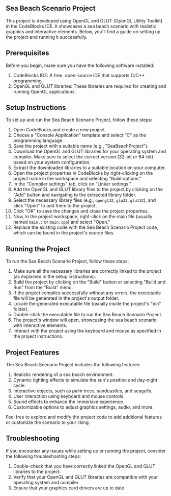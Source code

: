 ## Sea Beach Scenario Project

This project is developed using OpenGL and GLUT (OpenGL Utility Toolkit) in the CodeBlocks IDE. It showcases a sea beach scenario with realistic graphics and interactive elements. Below, you'll find a guide on setting up the project and running it successfully.

## Prerequisites

Before you begin, make sure you have the following software installed:

1. CodeBlocks IDE: A free, open-source IDE that supports C/C++ programming.
2. OpenGL and GLUT libraries: These libraries are required for creating and running OpenGL applications.

## Setup Instructions

To set up and run the Sea Beach Scenario Project, follow these steps:

1. Open CodeBlocks and create a new project.
2. Choose a "Console Application" template and select "C" as the programming language.
3. Save the project with a suitable name (e.g., "SeaBeachProject").
4. Download the OpenGL and GLUT libraries for your operating system and compiler. Make sure to select the correct version (32-bit or 64-bit) based on your system configuration.
5. Extract the downloaded libraries to a suitable location on your computer.
6. Open the project properties in CodeBlocks by right-clicking on the project name in the workspace and selecting "Build options."
7. In the "Compiler settings" tab, click on "Linker settings."
8. Add the OpenGL and GLUT library files to the project by clicking on the "Add" button and navigating to the extracted library folder.
9. Select the necessary library files (e.g., `opengl32`, `glu32`, `glut32`), and click "Open" to add them to the project.
10. Click "OK" to save the changes and close the project properties.
11. Now, in the project workspace, right-click on the main file (usually named `main.c` or `main.cpp`) and select "Open."
12. Replace the existing code with the Sea Beach Scenario Project code, which can be found in the project's source files.

## Running the Project

To run the Sea Beach Scenario Project, follow these steps:

1. Make sure all the necessary libraries are correctly linked to the project (as explained in the setup instructions).
2. Build the project by clicking on the "Build" button or selecting "Build and Run" from the "Build" menu.
3. If the project compiles successfully without any errors, the executable file will be generated in the project's output folder.
4. Locate the generated executable file (usually inside the project's "bin" folder).
5. Double-click the executable file to run the Sea Beach Scenario Project.
6. The project's window will open, showcasing the sea beach scenario with interactive elements.
7. Interact with the project using the keyboard and mouse as specified in the project instructions.

## Project Features

The Sea Beach Scenario Project includes the following features:

1. Realistic rendering of a sea beach environment.
2. Dynamic lighting effects to simulate the sun's position and day-night cycle.
3. Interactive objects, such as palm trees, sandcastles, and seagulls.
4. User interaction using keyboard and mouse controls.
5. Sound effects to enhance the immersive experience.
6. Customizable options to adjust graphics settings, audio, and more.

Feel free to explore and modify the project code to add additional features or customize the scenario to your liking.

## Troubleshooting

If you encounter any issues while setting up or running the project, consider the following troubleshooting steps:

1. Double-check that you have correctly linked the OpenGL and GLUT libraries to the project.
2. Verify that your OpenGL and GLUT libraries are compatible with your operating system and compiler.
3. Ensure that your graphics card drivers are up to date.

